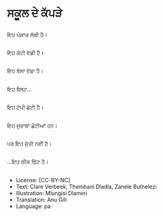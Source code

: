 # ਸਕੂਲ ਦੇ ਕੱਪੜੇ

##
ਇਹ ਪੋਸ਼ਾਕ ਲੰਬੀ ਹੈ।

##
ਇਹ ਕੋਟੀ ਵੱਡੀ ਹੈ।

##
ਇਹ ਝੋਲਾ ਵੱਡਾ ਹੈ।

##
ਇਹ ਬੈਲਟ...


##
ਇਹ ਟੋਪੀ ਛੋਟੀ ਹੈ।

##
ਇਹ ਜੁਰਾਬਾਂ ਛੋਟੀਆਂ ਹਨ।

##
ਪਰ ਇਹ ਜੁੱਤੀ ਨਵੀਂ ਹੈ।

##
...ਇਹ ਠੀਕ ਫਿੱਟ ਹੈ।

##
* License: [CC-BY-NC]
* Text: Clare Verbeek, Thembani Dladla, Zanele Buthelezi
* Illustration: Mlungisi Dlamini
* Translation: Anu Gill
* Language: pa
